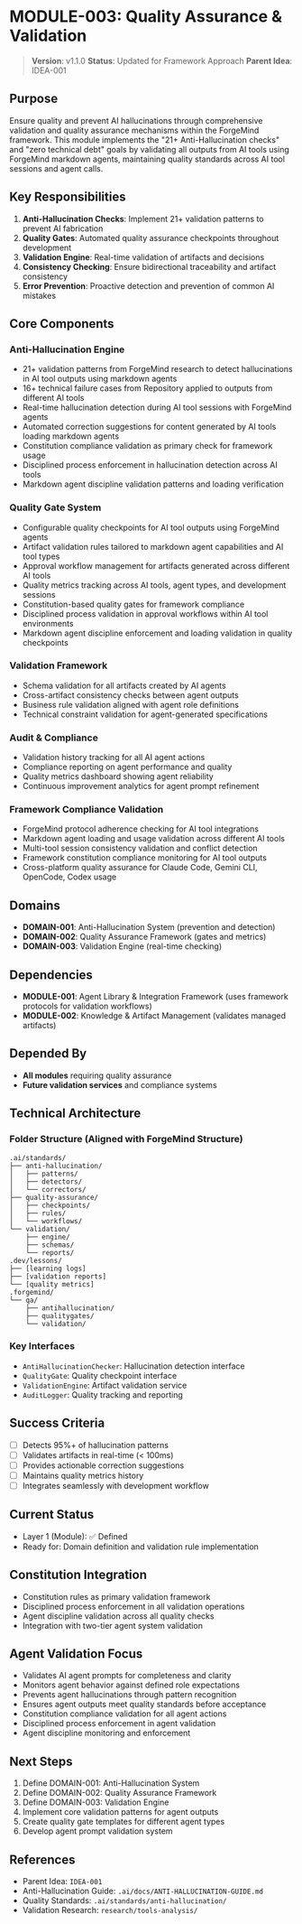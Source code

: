 # MODULE-003: Quality Assurance & Validation

> **Version**: v1.1.0
> **Status**: Updated for Framework Approach
> **Parent Idea**: IDEA-001

## Purpose

Ensure quality and prevent AI hallucinations through comprehensive validation and quality assurance mechanisms within the ForgeMind framework. This module implements the "21+ Anti-Hallucination checks" and "zero technical debt" goals by validating all outputs from AI tools using ForgeMind markdown agents, maintaining quality standards across AI tool sessions and agent calls.

## Key Responsibilities

1. **Anti-Hallucination Checks**: Implement 21+ validation patterns to prevent AI fabrication
2. **Quality Gates**: Automated quality assurance checkpoints throughout development
3. **Validation Engine**: Real-time validation of artifacts and decisions
4. **Consistency Checking**: Ensure bidirectional traceability and artifact consistency
5. **Error Prevention**: Proactive detection and prevention of common AI mistakes

## Core Components

### Anti-Hallucination Engine

- 21+ validation patterns from ForgeMind research to detect hallucinations in AI tool outputs using markdown agents
- 16+ technical failure cases from Repository applied to outputs from different AI tools
- Real-time hallucination detection during AI tool sessions with ForgeMind agents
- Automated correction suggestions for content generated by AI tools loading markdown agents
- Constitution compliance validation as primary check for framework usage
- Disciplined process enforcement in hallucination detection across AI tools
- Markdown agent discipline validation patterns and loading verification

### Quality Gate System

- Configurable quality checkpoints for AI tool outputs using ForgeMind agents
- Artifact validation rules tailored to markdown agent capabilities and AI tool types
- Approval workflow management for artifacts generated across different AI tools
- Quality metrics tracking across AI tools, agent types, and development sessions
- Constitution-based quality gates for framework compliance
- Disciplined process validation in approval workflows within AI tool environments
- Markdown agent discipline enforcement and loading validation in quality checkpoints

### Validation Framework

- Schema validation for all artifacts created by AI agents
- Cross-artifact consistency checks between agent outputs
- Business rule validation aligned with agent role definitions
- Technical constraint validation for agent-generated specifications

### Audit & Compliance

- Validation history tracking for all AI agent actions
- Compliance reporting on agent performance and quality
- Quality metrics dashboard showing agent reliability
- Continuous improvement analytics for agent prompt refinement

### Framework Compliance Validation

- ForgeMind protocol adherence checking for AI tool integrations
- Markdown agent loading and usage validation across different AI tools
- Multi-tool session consistency validation and conflict detection
- Framework constitution compliance monitoring for AI tool outputs
- Cross-platform quality assurance for Claude Code, Gemini CLI, OpenCode, Codex usage

## Domains

- **DOMAIN-001**: Anti-Hallucination System (prevention and detection)
- **DOMAIN-002**: Quality Assurance Framework (gates and metrics)
- **DOMAIN-003**: Validation Engine (real-time checking)

## Dependencies

- **MODULE-001**: Agent Library & Integration Framework (uses framework protocols for validation workflows)
- **MODULE-002**: Knowledge & Artifact Management (validates managed artifacts)

## Depended By

- **All modules** requiring quality assurance
- **Future validation services** and compliance systems

## Technical Architecture

### Folder Structure (Aligned with ForgeMind Structure)
```
.ai/standards/
├── anti-hallucination/
│   ├── patterns/
│   ├── detectors/
│   └── correctors/
├── quality-assurance/
│   ├── checkpoints/
│   ├── rules/
│   └── workflows/
└── validation/
    ├── engine/
    ├── schemas/
    └── reports/
.dev/lessons/
├── [learning logs]
├── [validation reports]
└── [quality metrics]
.forgemind/
└── qa/
    ├── antihallucination/
    ├── qualitygates/
    └── validation/
```

### Key Interfaces
- `AntiHallucinationChecker`: Hallucination detection interface
- `QualityGate`: Quality checkpoint interface
- `ValidationEngine`: Artifact validation service
- `AuditLogger`: Quality tracking and reporting

## Success Criteria

- [ ] Detects 95%+ of hallucination patterns
- [ ] Validates artifacts in real-time (< 100ms)
- [ ] Provides actionable correction suggestions
- [ ] Maintains quality metrics history
- [ ] Integrates seamlessly with development workflow

## Current Status

- Layer 1 (Module): ✅ Defined
- Ready for: Domain definition and validation rule implementation

## Constitution Integration

- Constitution rules as primary validation framework
- Disciplined process enforcement in all validation operations
- Agent discipline validation across all quality checks
- Integration with two-tier agent system validation

## Agent Validation Focus

- Validates AI agent prompts for completeness and clarity
- Monitors agent behavior against defined role expectations
- Prevents agent hallucinations through pattern recognition
- Ensures agent outputs meet quality standards before acceptance
- Constitution compliance validation for all agent actions
- Disciplined process enforcement in agent validation
- Agent discipline monitoring and enforcement

## Next Steps

1. Define DOMAIN-001: Anti-Hallucination System
2. Define DOMAIN-002: Quality Assurance Framework
3. Define DOMAIN-003: Validation Engine
4. Implement core validation patterns for agent outputs
5. Create quality gate templates for different agent types
6. Develop agent prompt validation system

## References

- Parent Idea: `IDEA-001`
- Anti-Hallucination Guide: `.ai/docs/ANTI-HALLUCINATION-GUIDE.md`
- Quality Standards: `.ai/standards/anti-hallucination/`
- Validation Research: `research/tools-analysis/`